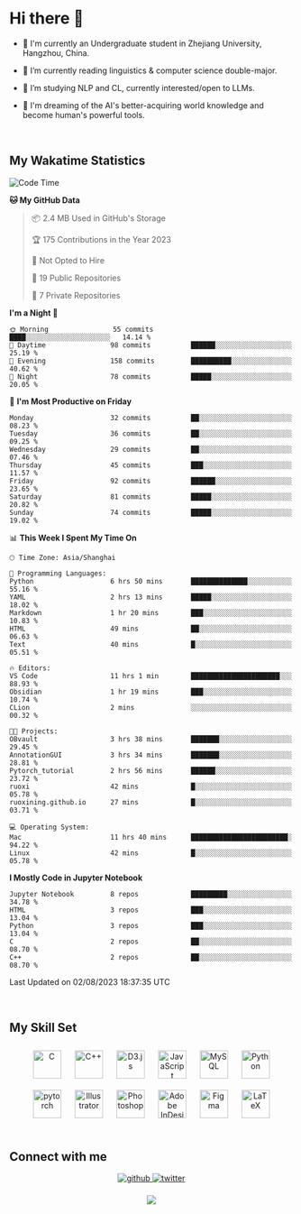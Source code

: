 # **Hi there 👋**  
  

- 🏫 I'm currently an Undergraduate student in Zhejiang University, Hangzhou, China.  
  

- 🌱 I’m currently reading linguistics & computer science double-major.  
  

- 🔭 I’m studying NLP and CL, currently interested/open to LLMs.
  

- 💭 I'm dreaming of the AI's better-acquiring world knowledge and become human's powerful tools.  
  

<br/>  


<!-- 
## Github Stats  
<div align="center"><img src="https://github-readme-stats.vercel.app/api?username=LuneRGB&show_icons=true&count_private=true&hide_border=true" align="center" /></div>  

<br/>   -->


## My Wakatime Statistics

<!--START_SECTION:waka-->
![Code Time](http://img.shields.io/badge/Code%20Time-769%20hrs%2030%20mins-blue)

**🐱 My GitHub Data** 

> 📦 2.4 MB Used in GitHub's Storage 
 > 
> 🏆 175 Contributions in the Year 2023
 > 
> 🚫 Not Opted to Hire
 > 
> 📜 19 Public Repositories 
 > 
> 🔑 7 Private Repositories 
 > 
**I'm a Night 🦉** 

```text
🌞 Morning                55 commits          ████░░░░░░░░░░░░░░░░░░░░░   14.14 % 
🌆 Daytime                98 commits          ██████░░░░░░░░░░░░░░░░░░░   25.19 % 
🌃 Evening                158 commits         ██████████░░░░░░░░░░░░░░░   40.62 % 
🌙 Night                  78 commits          █████░░░░░░░░░░░░░░░░░░░░   20.05 % 
```
📅 **I'm Most Productive on Friday** 

```text
Monday                   32 commits          ██░░░░░░░░░░░░░░░░░░░░░░░   08.23 % 
Tuesday                  36 commits          ██░░░░░░░░░░░░░░░░░░░░░░░   09.25 % 
Wednesday                29 commits          ██░░░░░░░░░░░░░░░░░░░░░░░   07.46 % 
Thursday                 45 commits          ███░░░░░░░░░░░░░░░░░░░░░░   11.57 % 
Friday                   92 commits          ██████░░░░░░░░░░░░░░░░░░░   23.65 % 
Saturday                 81 commits          █████░░░░░░░░░░░░░░░░░░░░   20.82 % 
Sunday                   74 commits          █████░░░░░░░░░░░░░░░░░░░░   19.02 % 
```


📊 **This Week I Spent My Time On** 

```text
🕑︎ Time Zone: Asia/Shanghai

💬 Programming Languages: 
Python                   6 hrs 50 mins       ██████████████░░░░░░░░░░░   55.16 % 
YAML                     2 hrs 13 mins       █████░░░░░░░░░░░░░░░░░░░░   18.02 % 
Markdown                 1 hr 20 mins        ███░░░░░░░░░░░░░░░░░░░░░░   10.83 % 
HTML                     49 mins             ██░░░░░░░░░░░░░░░░░░░░░░░   06.63 % 
Text                     40 mins             █░░░░░░░░░░░░░░░░░░░░░░░░   05.51 % 

🔥 Editors: 
VS Code                  11 hrs 1 min        ██████████████████████░░░   88.93 % 
Obsidian                 1 hr 19 mins        ███░░░░░░░░░░░░░░░░░░░░░░   10.74 % 
CLion                    2 mins              ░░░░░░░░░░░░░░░░░░░░░░░░░   00.32 % 

🐱‍💻 Projects: 
OBvault                  3 hrs 38 mins       ███████░░░░░░░░░░░░░░░░░░   29.45 % 
AnnotationGUI            3 hrs 34 mins       ███████░░░░░░░░░░░░░░░░░░   28.81 % 
Pytorch_tutorial         2 hrs 56 mins       ██████░░░░░░░░░░░░░░░░░░░   23.72 % 
ruoxi                    42 mins             █░░░░░░░░░░░░░░░░░░░░░░░░   05.78 % 
ruoxining.github.io      27 mins             █░░░░░░░░░░░░░░░░░░░░░░░░   03.71 % 

💻 Operating System: 
Mac                      11 hrs 40 mins      ████████████████████████░   94.22 % 
Linux                    42 mins             █░░░░░░░░░░░░░░░░░░░░░░░░   05.78 % 
```

**I Mostly Code in Jupyter Notebook** 

```text
Jupyter Notebook         8 repos             █████████░░░░░░░░░░░░░░░░   34.78 % 
HTML                     3 repos             ███░░░░░░░░░░░░░░░░░░░░░░   13.04 % 
Python                   3 repos             ███░░░░░░░░░░░░░░░░░░░░░░   13.04 % 
C                        2 repos             ██░░░░░░░░░░░░░░░░░░░░░░░   08.70 % 
C++                      2 repos             ██░░░░░░░░░░░░░░░░░░░░░░░   08.70 % 
```




 Last Updated on 02/08/2023 18:37:35 UTC
<!--END_SECTION:waka-->


<!-- <div align="center">

  [![Top Langs](https://github-readme-stats.vercel.app/api/top-langs/?username=LuneRGB&layout=compact)](https://github.com/LuneRGB/github-readme-stats)

</div>   -->

<br/>  



## My Skill Set  
<div align="center">  
<a href="https://www.cprogramming.com/" target="_blank"><img style="margin: 10px" src="https://profilinator.rishav.dev/skills-assets/c-original.svg" alt="C" height="50" /></a>  
<a href="https://www.cplusplus.com/" target="_blank"><img style="margin: 10px" src="https://profilinator.rishav.dev/skills-assets/cplusplus-original.svg" alt="C++" height="50" /></a>  
<a href="https://d3js.org/" target="_blank"><img style="margin: 10px" src="https://profilinator.rishav.dev/skills-assets/d3js-original.svg" alt="D3.js" height="50" /></a>  
<a href="https://www.javascript.com/" target="_blank"><img style="margin: 10px" src="https://profilinator.rishav.dev/skills-assets/javascript-original.svg" alt="JavaScript" height="50" /></a>  
<a href="https://www.mysql.com/" target="_blank"><img style="margin: 10px" src="https://profilinator.rishav.dev/skills-assets/mysql-original-wordmark.svg" alt="MySQL" height="50" /></a>  
<a href="https://www.python.org/" target="_blank"><img style="margin: 10px" src="https://profilinator.rishav.dev/skills-assets/python-original.svg" alt="Python" height="50" /></a>  
<a href="https://pytorch.org/" target="_blank"><img style="margin: 10px" src="https://profilinator.rishav.dev/skills-assets/pytorch-icon.svg" alt="pytorch" height="50" /></a>  
<a href="https://www.adobe.com/in/products/illustrator.html" target="_blank"><img style="margin: 10px" src="https://profilinator.rishav.dev/skills-assets/adobe_illustrator-icon.svg" alt="Illustrator" height="50" /></a>  
<a href="https://www.adobe.com/in/products/photoshop.html" target="_blank"><img style="margin: 10px" src="https://profilinator.rishav.dev/skills-assets/photoshop-plain.svg" alt="Photoshop" height="50" /></a>  
<a href="https://www.adobe.com/in/products/indesign.html" target="_blank"><img style="margin: 10px" src="https://profilinator.rishav.dev/skills-assets/adobeindesign.svg" alt="Adobe InDesign" height="50" /></a>  
<a href="https://www.figma.com/" target="_blank"><img style="margin: 10px" src="https://profilinator.rishav.dev/skills-assets/figma-icon.svg" alt="Figma" height="50" /></a>  
<a href="https://www.latex-project.org/" target="_blank"><img style="margin: 10px" src="https://profilinator.rishav.dev/skills-assets/latex.png" alt="LaTeX" height="50" /></a>  
</div>  

<br/>  



## Connect with me  
<div align="center">
<a href="https://github.com/ruoxining" target="_blank">
<img src=https://img.shields.io/badge/github-%2324292e.svg?&style=for-the-badge&logo=github&logoColor=white alt=github style="margin-bottom: 5px;" />
</a>
<a href="https://twitter.com/LuneRGB" target="_blank">
<img src=https://img.shields.io/badge/twitter-%2300acee.svg?&style=for-the-badge&logo=twitter&logoColor=white alt=twitter style="margin-bottom: 5px;" />
</a>  
</div>  
  

<br/> 


<div align="center">
<img src="https://komarev.com/ghpvc/?username=LuneRGB&&style=flat-square" align="center" />
</div>  

<br />
